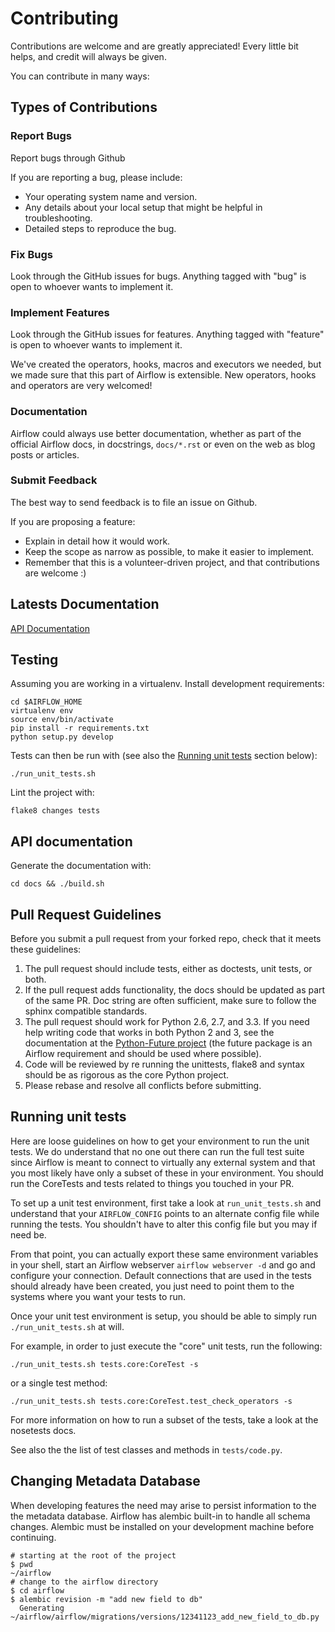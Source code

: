 # Contributing

Contributions are welcome and are greatly appreciated! Every
little bit helps, and credit will always be given.

You can contribute in many ways:

## Types of Contributions

### Report Bugs

Report bugs through Github

If you are reporting a bug, please include:

-   Your operating system name and version.
-   Any details about your local setup that might be helpful in
    troubleshooting.
-   Detailed steps to reproduce the bug.

### Fix Bugs

Look through the GitHub issues for bugs. Anything tagged with "bug" is
open to whoever wants to implement it.

### Implement Features

Look through the GitHub issues for features. Anything tagged with
"feature" is open to whoever wants to implement it.

We've created the operators, hooks, macros and executors we needed, but we
made sure that this part of Airflow is extensible. New operators,
hooks and operators are very welcomed!

### Documentation

Airflow could always use better documentation,
whether as part of the official Airflow docs,
in docstrings, `docs/*.rst` or even on the web as blog posts or
articles.

### Submit Feedback

The best way to send feedback is to file an issue on Github.

If you are proposing a feature:

-   Explain in detail how it would work.
-   Keep the scope as narrow as possible, to make it easier to
    implement.
-   Remember that this is a volunteer-driven project, and that
    contributions are welcome :)

## Latests Documentation

[API Documentation](http://pythonhosted.com/airflow)

## Testing

Assuming you are working in a virtualenv. Install development requirements:

    cd $AIRFLOW_HOME
    virtualenv env
    source env/bin/activate
    pip install -r requirements.txt
    python setup.py develop

Tests can then be run with (see also the [Running unit tests](#running-unit-tests) section below):

    ./run_unit_tests.sh

Lint the project with:

    flake8 changes tests

## API documentation

Generate the documentation with:

    cd docs && ./build.sh


## Pull Request Guidelines

Before you submit a pull request from your forked repo, check that it
meets these guidelines:

1. The pull request should include tests, either as doctests, unit tests, or both.
1. If the pull request adds functionality, the docs should be updated as part of the same PR. Doc string are often sufficient, make sure to follow the sphinx compatible standards.
1. The pull request should work for Python 2.6, 2.7, and 3.3. If you need help writing code that works in both Python 2 and 3, see the documentation at the [Python-Future project](http://python-future.org) (the future package is an Airflow requirement and should be used where possible).
1.  Code will be reviewed by re running the unittests, flake8 and syntax should be as rigorous as the core Python project.
1.  Please rebase and resolve all conflicts before submitting.

## Running unit tests

Here are loose guidelines on how to get your environment to run the unit tests.
We do understand that no one out there can run the full test suite since 
Airflow is meant to connect to virtually any external system and that you most likely 
have only a subset of these in your environment. You should run the CoreTests and
tests related to things you touched in your PR.

To set up a unit test environment, first take a look at `run_unit_tests.sh` and
understand that your ``AIRFLOW_CONFIG`` points to an alternate config file
while running the tests. You shouldn't have to alter this config file but
you may if need be.

From that point, you can actually export these same environment variables in
your shell, start an Airflow webserver ``airflow webserver -d`` and go and
configure your connection. Default connections that are used in the tests
should already have been created, you just need to point them to the systems
where you want your tests to run.

Once your unit test environment is setup, you should be able to simply run
``./run_unit_tests.sh`` at will. 

For example, in order to just execute the "core" unit tests, run the following: 

```
./run_unit_tests.sh tests.core:CoreTest -s
```

or a single test method: 

``` 
./run_unit_tests.sh tests.core:CoreTest.test_check_operators -s
```

For more information on how to run a subset of the tests, take a look at the nosetests docs.

See also the the list of test classes and methods in `tests/code.py`.

## Changing Metadata Database

When developing features the need may arise to persist information to the the
metadata database. Airflow has alembic built-in to handle all schema changes.
Alembic must be installed on your development machine before continuing.

```
# starting at the root of the project
$ pwd
~/airflow
# change to the airflow directory
$ cd airflow
$ alembic revision -m "add new field to db"
  Generating
~/airflow/airflow/migrations/versions/12341123_add_new_field_to_db.py
```
